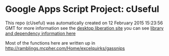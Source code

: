 # Google Apps Script Project: cUseful
This repo (cUseful) was automatically created on 12 February 2015 15:23:56 GMT
for more information see the [desktop liberation site](http://ramblings.mcpher.com/Home/excelquirks/drivesdk/gettinggithubready "desktop liberation")
you can see [library and dependency information here](dependencies.md)

Most of the functions here are written up in http://ramblings.mcpher.com/Home/excelquirks/gassnips
